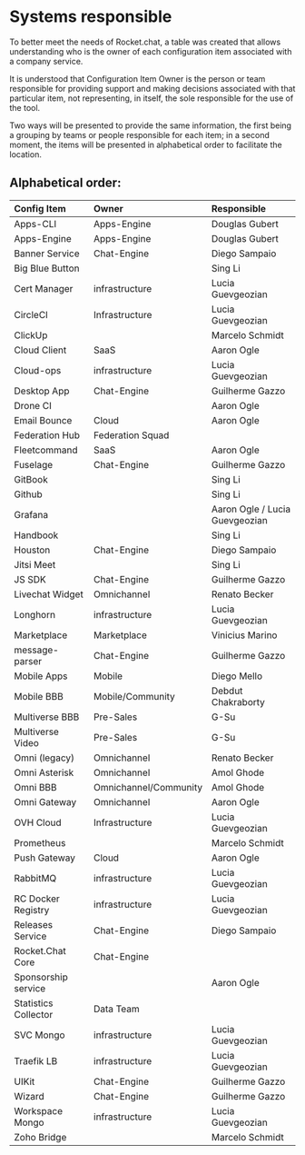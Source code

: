# Systems responsible

To better meet the needs of Rocket.chat, a table was created that allows understanding who is the owner of each configuration item associated with a company service.

It is understood that Configuration Item Owner is the person or team responsible for providing support and making decisions associated with that particular item, not representing, in itself, the sole responsible for the use of the tool.

Two ways will be presented to provide the same information, the first being a grouping by teams or people responsible for each item; in a second moment, the items will be presented in alphabetical order to facilitate the location.

## Alphabetical order:

| Config Item | Owner | Responsible |
| :--- | :--- | :--- |
| Apps-CLI | Apps-Engine | Douglas Gubert |
| Apps-Engine | Apps-Engine | Douglas Gubert |
| Banner Service | Chat-Engine | Diego Sampaio |
| Big Blue Button |  | Sing Li |
| Cert Manager | infrastructure | Lucia Guevgeozian |
| CircleCI | Infrastructure | Lucia Guevgeozian |
| ClickUp |  | Marcelo Schmidt |
| Cloud Client | SaaS | Aaron Ogle |
| Cloud-ops | infrastructure | Lucia Guevgeozian |
| Desktop App | Chat-Engine | Guilherme Gazzo |
| Drone CI |  | Aaron Ogle |
| Email Bounce | Cloud | Aaron Ogle |
| Federation Hub | Federation Squad |  |
| Fleetcommand | SaaS | Aaron Ogle |
| Fuselage | Chat-Engine | Guilherme Gazzo |
| GitBook |  | Sing Li |
| Github |  | Sing Li |
| Grafana |  | Aaron Ogle / Lucia Guevgeozian |
| Handbook |  | Sing Li |
| Houston | Chat-Engine | Diego Sampaio |
| Jitsi Meet |  | Sing Li |
| JS SDK | Chat-Engine | Guilherme Gazzo |
| Livechat Widget | Omnichannel | Renato Becker |
| Longhorn | infrastructure | Lucia Guevgeozian |
| Marketplace | Marketplace | Vinicius Marino |
| message-parser | Chat-Engine | Guilherme Gazzo |
| Mobile Apps | Mobile | Diego Mello |
| Mobile BBB | Mobile/Community | Debdut Chakraborty |
| Multiverse BBB | Pre-Sales | G-Su |
| Multiverse Video | Pre-Sales | G-Su |
| Omni \(legacy\) | Omnichannel | Renato Becker |
| Omni Asterisk | Omnichannel | Amol Ghode |
| Omni BBB | Omnichannel/Community | Amol Ghode |
| Omni Gateway | Omnichannel | Aaron Ogle |
| OVH Cloud | Infrastructure | Lucia Guevgeozian |
| Prometheus |  | Marcelo Schmidt |
| Push Gateway | Cloud | Aaron Ogle |
| RabbitMQ | infrastructure | Lucia Guevgeozian |
| RC Docker Registry | infrastructure | Lucia Guevgeozian |
| Releases Service | Chat-Engine | Diego Sampaio |
| Rocket.Chat Core | Chat-Engine |  |
| Sponsorship service |  | Aaron Ogle |
| Statistics Collector | Data Team |  |
| SVC Mongo | infrastructure | Lucia Guevgeozian |
| Traefik LB | infrastructure | Lucia Guevgeozian |
| UIKit | Chat-Engine | Guilherme Gazzo |
| Wizard | Chat-Engine | Guilherme Gazzo |
| Workspace Mongo | infrastructure | Lucia Guevgeozian |
| Zoho Bridge |  | Marcelo Schmidt |

